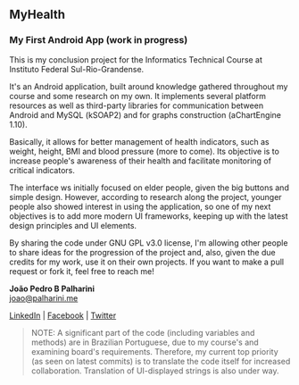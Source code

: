 ## MyHealth ##
### My First Android App (work in progress) ###

This is my conclusion project for the Informatics Technical Course at Instituto Federal Sul-Rio-Grandense.

It's an Android application, built around knowledge gathered throughout my course and some research on my own. It implements several platform resources as well as third-party libraries for communication between Android and MySQL (kSOAP2) and for graphs construction (aChartEngine 1.10).

Basically, it allows for better management of health indicators, such as weight, height, BMI and blood pressure (more to come). Its objective is to increase people's awareness of their health and facilitate monitoring of critical indicators.

The interface ws initially focused on elder people, given the big buttons and simple design. However, according to research along the project, younger people also showed interest in using the application, so one of my next objectives is to add more modern UI frameworks, keeping up with the latest design principles and UI elements.

By sharing the code under GNU GPL v3.0 license, I'm allowing other people to share ideas for the progression of the project and, also, given the due credits for my work, use it on their own projects. If you want to make a pull request or fork it, feel free to reach me!

**João Pedro B Palharini**  
joao@palharini.me

[LinkedIn](https://br.linkedin.com/in/joaopalharini/en) | [Facebook](http://facebook.com/jpalharini) | [Twitter](http://twitter.com/jpalharini/)

> NOTE: A significant part of the code (including variables and methods) are in Brazilian Portuguese, due to my course's and examining board's requirements. Therefore, my current top priority (as seen on latest commits) is to translate the code itself for increased collaboration. Translation of UI-displayed strings is also under way.